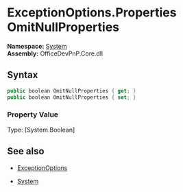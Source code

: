 # ExceptionOptions.Properties OmitNullProperties
**Namespace:** [System](System.md)  
**Assembly:** OfficeDevPnP.Core.dll  
## Syntax
```C#
public boolean OmitNullProperties { get; }
public boolean OmitNullProperties { set; }
```

### Property Value
Type: [System.Boolean] 

## See also
- [ExceptionOptions](ExceptionOptions.md) 

- [System](System.md)
